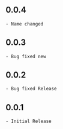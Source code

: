 ## 0.0.4

    - Name changed
## 0.0.3

    - Bug fixed new
## 0.0.2

    - Bug fixed Release
## 0.0.1

    - Initial Release
